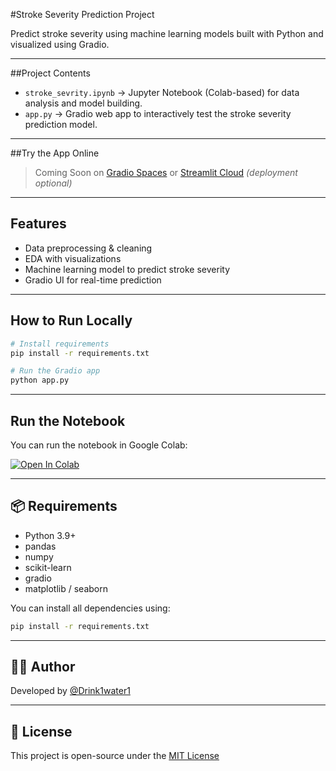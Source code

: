 #Stroke Severity Prediction Project

Predict stroke severity using machine learning models built with Python and visualized using Gradio.

---

##Project Contents

- `stroke_sevrity.ipynb` → Jupyter Notebook (Colab-based) for data analysis and model building.
- `app.py` → Gradio web app to interactively test the stroke severity prediction model.

---

##Try the App Online

> Coming Soon on [Gradio Spaces](https://huggingface.co/spaces) or [Streamlit Cloud](https://share.streamlit.io/) *(deployment optional)*

---

##  Features

-  Data preprocessing & cleaning  
- EDA with visualizations  
-  Machine learning model to predict stroke severity  
- Gradio UI for real-time prediction

---

##  How to Run Locally

```bash
# Install requirements
pip install -r requirements.txt

# Run the Gradio app
python app.py
```

---

##  Run the Notebook

You can run the notebook in Google Colab:

[![Open In Colab](https://colab.research.google.com/assets/colab-badge.svg)](https://colab.research.google.com/github/Drink1water1/stroke_severity_project/blob/main/stroke_sevrity.ipynb)

---

## 📦 Requirements

- Python 3.9+
- pandas
- numpy
- scikit-learn
- gradio
- matplotlib / seaborn

You can install all dependencies using:

```bash
pip install -r requirements.txt
```

---

## 🧑‍💻 Author

Developed by [@Drink1water1](https://github.com/Drink1water1)

---

## 📄 License

This project is open-source under the [MIT License](LICENSE)
